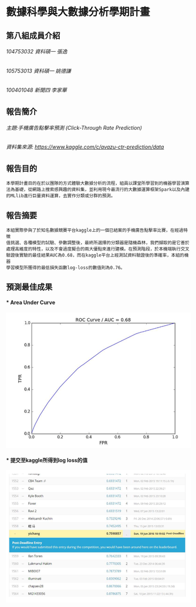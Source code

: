 數據科學與大數據分析學期計畫
========

## 第八組成員介紹

###### 104753032 資科碩一 張逸
###### 105753013 資科碩一 姚德謙
###### 100401048 新聞四 李家華


## 報告簡介

###### 主題:手機廣告點擊率預測 (Click-Through Rate Prediction)<br/>
###### 資料集來源: <https://www.kaggle.com/c/avazu-ctr-prediction/data> <br/>


## 報告目的  
   
    
    本學期計畫目的在於以團隊的方式體驗大數據分析的流程，組員以課堂所學習到的機器學習演算
    法為基礎，從網路上搜索感興趣的資料集，並利用現今最流行的大數據運算框架Spark以及內建
    的MLlib進行巨量資料運算，去實作分類或分群的預測。


## 報告摘要  
   

    
    本組實際參與了於知名數據競賽平台kaggle上的一個已結案的手機廣告點擊率比賽，在經過特徵
    值挑選、各種模型的試驗、參數調整後，最終所選擇的分類器是隨機森林，我們擷取的是它善於
    處理高維度的特性，以及不會過度擬合的兩大優點來進行建模。在預測階段，於本機端執行交叉
    驗證後實驗的最佳結果AUC為0.68，而在kaggle平台上經測試資料驗證後的準確率，本組的機器
    學習模型所獲得的最低損失函數log-loss的數值則為0.76。
    
## 預測最佳成果
#### * Area Under Curve

![image](https://github.com/chiahualee/temp/blob/master/AUC.png)
#### * 提交至kaggle所得到log loss的值 

![image](https://github.com/chiahualee/temp/blob/master/losslog.png)






  
